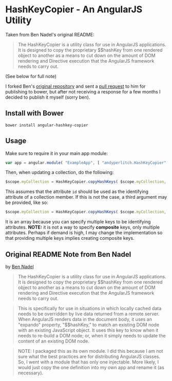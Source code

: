 
HashKeyCopier - An AngularJS Utility
====================================

Taken from Ben Nadel's original README:

>The HashKeyCopier is a utility class for use in AngularJS applications. It is designed to copy the proprietary $$hashKey from one rendered object to another as a means to cut down on the amount of DOM rendering and Directive execution that the AngularJS framework needs to carry out.

(See below for full note)

I forked Ben's [original repository](https://github.com/bennadel/HashKeyCopier) and sent a [pull request](https://github.com/bennadel/HashKeyCopier/pull/3) to him for publishing to bower, but after not receiving a response for a few months I decided to publish it myself (sorry ben).

Install with Bower
------------------
    bower install angular-hashkey-copier

Usage
-----
Make sure to require it in your main app module:

```JavaScript
var app = angular.module( "ExampleApp", [ "andyperlitch.HashKeyCopier" ] );
```

Then, when updating a collection, do the following:

```JavaScript
$scope.myCollection = HashKeyCopier.copyHashKeys( $scope.myCollection, updates );
```

This assumes that the attribute `id` should be used as the identifying attribute of a collection member. If this is not the case, a third argument may be provided, like so:

```JavaScript
$scope.myCollection = HashKeyCopier.copyHashKeys( $scope.myCollection, updates, ['myIdAttribute'] );
```
It is an array because you can specify multiple keys to be identifying attributes. **NOTE:** it is not a way to specify __composite__ keys, only multiple attributes. Perhaps if demand is high, I may change the implementation so that providing multiple keys implies creating composite keys.

Original README Note from Ben Nadel
----------------------------
by [Ben Nadel][1]

>The HashKeyCopier is a utility class for use in AngularJS applications. It is 
>designed to copy the proprietary $$hashKey from one rendered object to another
>as a means to cut down on the amount of DOM rendering and Directive execution
>that the AngularJS framework needs to carry out.

>This is specifically for use in situations in which locally cached data needs
>to be overridden by live data returned from a remote server. When AngularJS 
>renders data in the document body, it uses an "expando" property, "$$hashKey,"
>to match an existing DOM node with an existing JavaScript object. It uses this
>key to know when it needs to re-build a DOM node; or, when it simply needs to 
>update the content of an existing DOM node.

>NOTE: I packaged this as its own module. I did this because I am not sure what
>the best practices are for distributing AngularJS classes. So, I went with a 
>module that has only one injectable. More likely, I would just copy the one 
>definition into my own app and rename it (as necessary).






[1]: http://www.bennadel.com
